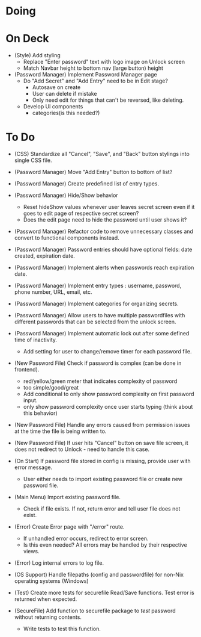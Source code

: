 # Doing

# On Deck
- (Style) Add styling
	- Replace "Enter password" text with logo image on Unlock screen
	- Match Navbar height to bottom nav (large button) height
- (Password Manager) Implement Password Manager page
	- Do "Add Secret" and "Add Entry" need to be in Edit stage?
		- Autosave on create
		- User can delete if mistake
		- Only need edit for things that can't be reversed, like deleting.
	- Develop UI components
		- categories(is this needed?)

# To Do

- (CSS) Standardize all "Cancel", "Save", and "Back" button stylings into single CSS file.

- (Password Manager) Move "Add Entry" button to bottom of list?
- (Password Manager) Create predefined list of entry types.
- (Password Manager) Hide/Show behavior
	- Reset hideShow values whenever user leaves secret screen even if it goes to edit page of respective secret screen?
	- Does the edit page need to hide the password until user shows it?
- (Password Manager) Refactor code to remove unnecessary classes and convert to functional components instead.
- (Password Manager) Password entries should have optional fields: date created, expiration date.
- (Password Manager) Implement alerts when passwords reach expiration date.
- (Password Manager) Implement entry types : username, password, phone number, URL, email, etc.
- (Password Manager) Implement categories for organizing secrets.
- (Password Manager) Allow users to have multiple passwordfiles with different passwords that can be selected from the unlock screen.
- (Password Manager) Implement automatic lock out after some defined time of inactivity.
	- Add setting for user to change/remove timer for each password file.

- (New Password File) Check if password is complex (can be done in frontend).
	- red/yellow/green meter that indicates complexity of password
	- too simple/good/great
	- Add conditional to only show password complexity on first password input.
	- only show password complexity once user starts typing (think about this behavior)
- (New Password File) Handle any errors caused from permission issues at the time the file is being written to.
- (New Password File) If user hits "Cancel" button on save file screen, it does not redirect to Unlock - need to handle this case.

- (On Start) If password file stored in config is missing, provide user with error message.
	- User either needs to import existing password file or create new password file.

- (Main Menu) Import existing password file.
	- Check if file exists. If not, return error and tell user file does not exist.

- (Error) Create Error page with "/error" route.
	- If unhandled error occurs, redirect to error screen.
	- Is this even needed? All errors may be handled by their respective views.
- (Error) Log internal errors to log file.

- (OS Support) Handle filepaths (config and passwordfile) for non-Nix operating systems (Windows)

- (Test) Create more tests for securefile Read/Save functions. Test error is returned when expected.

- (SecureFile) Add function to securefile package to *test* password without returning contents.
	- Write tests to test this function.
